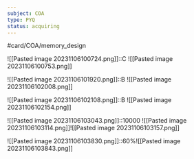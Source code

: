 ```yaml
---
subject: COA
type: PYQ
status: acquiring
---
```

#card/COA/memory_design 

![[Pasted image 20231106100724.png]]::C ![[Pasted image 20231106100753.png]] <!--SR:!2023-11-12,4,270-->

![[Pasted image 20231106101920.png]]::B ![[Pasted image 20231106102008.png]] <!--SR:!2023-11-09,1,230-->

![[Pasted image 20231106102108.png]]::B ![[Pasted image 20231106102154.png]] <!--SR:!2023-11-11,3,250-->

![[Pasted image 20231106103043.png]]::10000 ![[Pasted image 20231106103114.png]]![[Pasted image 20231106103157.png]] <!--SR:!2023-11-11,3,250-->

![[Pasted image 20231106103830.png]]::60%![[Pasted image 20231106103843.png]] <!--SR:!2023-11-12,4,270-->

